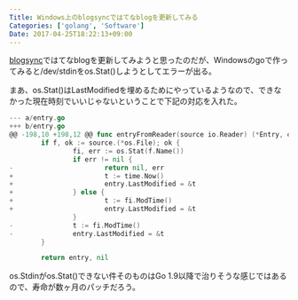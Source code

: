 ```yaml
---
Title: Windows上のblogsyncではてなblogを更新してみる
Categories: ['golang', 'Software']
Date: 2017-04-25T18:22:13+09:00
---
```


[blogsync](https://github.com/motemen/blogsync)ではてなblogを更新してみようと思ったのだが、Windowsのgoで作ってみると/dev/stdinをos.Stat()しようとしてエラーが出る。

まあ、os.Stat()はLastModifiedを埋めるためにやっているようなので、できなかった現在時刻でいいじゃないということで下記の対応を入れた。

```go
--- a/entry.go
+++ b/entry.go
@@ -198,10 +198,12 @@ func entryFromReader(source io.Reader) (*Entry, error) {
        if f, ok := source.(*os.File); ok {
                fi, err := os.Stat(f.Name())
                if err != nil {
-                       return nil, err
+                       t := time.Now()
+                       entry.LastModified = &t
+               } else {
+                       t := fi.ModTime()
+                       entry.LastModified = &t
                }
-               t := fi.ModTime()
-               entry.LastModified = &t
        }

        return entry, nil
```

os.Stdinがos.Stat()できない件そのものはGo 1.9以降で治りそうな感じではあるので、寿命が数ヶ月のパッチだろう。
